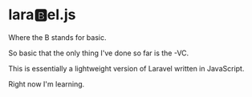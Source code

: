 # lara🅱️el.js

Where the B stands for basic.

So basic that the only thing I've done so far is the -VC.

This is essentially a lightweight version of Laravel written in JavaScript.

Right now I'm learning.
